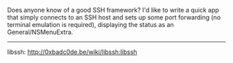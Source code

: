 

Does anyone know of a good SSH framework?  I'd like to write a quick app that simply connects to an SSH host and sets up some port forwarding (no terminal emulation is required), displaying the status as an General/NSMenuExtra.

----
libssh: http://0xbadc0de.be/wiki/libssh:libssh